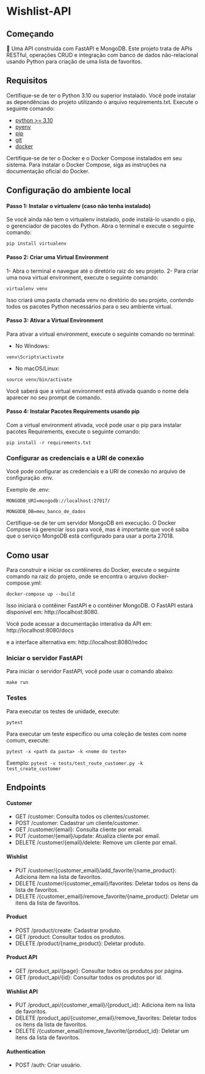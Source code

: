 # Wishlist-API

## Começando
🚀 Uma API construída com FastAPI e MongoDB.
Este projeto trata de APIs RESTful, operações CRUD e integração com banco de dados não-relacional usando Python para criação de uma lista de favoritos.

## Requisitos
Certifique-se de ter o Python 3.10 ou superior instalado. Você pode instalar as dependências do projeto utilizando o arquivo requirements.txt. Execute o seguinte comando:

* [python >= 3.10](https://www.python.org/)
* [pyenv](https://github.com/pyenv/pyenv)
* [pip](https://pypi.org/project/pip/)
* [git](https://git-scm.com/)
* [docker](https://www.docker.com/)



Certifique-se de ter o Docker e o Docker Compose instalados em seu sistema. Para instalar o Docker Compose, siga as instruções na documentação oficial do Docker.

## Configuração do ambiente local

#### Passo 1: Instalar o virtualenv (caso não tenha instalado)

Se você ainda não tem o virtualenv instalado, pode instalá-lo usando o pip, o gerenciador de pacotes do Python. Abra o terminal e execute o seguinte comando:

```pip install virtualenv```

#### Passo 2: Criar uma Virtual Environment
1- Abra o terminal e navegue até o diretório raiz do seu projeto.
2- Para criar uma nova virtual environment, execute o seguinte comando:

```virtualenv venv```

Isso criará uma pasta chamada venv no diretório do seu projeto, contendo todos os pacotes Python necessários para o seu ambiente virtual.

#### Passo 3: Ativar a Virtual Environment

Para ativar a virtual environment, execute o seguinte comando no terminal:

* No Windows:

```venv\Scripts\activate```

* No macOS/Linux:

```source venv/bin/activate```

Você saberá que a virtual environment está ativada quando o nome dela aparecer no seu prompt de comando.

#### Passo 4: Instalar Pacotes Requirements usando pip

Com a virtual environment ativada, você pode usar o pip para instalar pacotes Requirements, execute o seguinte comando:

```pip install -r requirements.txt```


### Configurar as credenciais e a URI de conexão

Você pode configurar as credenciais e a URI de conexão no arquivo de configuração .env.

Exemplo de .env:

```MONGODB_URI=mongodb://localhost:27017/```

```MONGODB_DB=meu_banco_de_dados```

Certifique-se de ter um servidor MongoDB em execução. O Docker Compose irá gerenciar isso para você, mas é importante que você saiba que o serviço MongoDB está configurado para usar a porta 27018.

## Como usar
Para construir e iniciar os contêineres do Docker, execute o seguinte comando na raiz do projeto, onde se encontra o arquivo docker-compose.yml:


```docker-compose up --build```

Isso iniciará o contêiner FastAPI e o contêiner MongoDB. O FastAPI estará disponível em:
http://localhost:8080.

Você pode acessar a documentação interativa da API em:
http://localhost:8080/docs 

e a interface alternativa em:
http://localhost:8080/redoc


### Iniciar o servidor FastAPI

Para iniciar o servidor FastAPI, você pode usar o comando abaixo:

```make run```

### Testes

Para executar os testes de unidade, execute:

```pytest```

Para executar um teste específico ou uma coleção de testes com nome comum, execute:

```pytest -x <path da pasta> -k <nome do teste>```

Exemplo:
```pytest -x tests/test_route_customer.py -k test_create_customer```

## Endpoints

#### Customer
* GET /customer: Consulta todos os clientes/customer.
* POST /customer: Cadastrar um cliente/customer.
* GET /customer/{email}: Consulta cliente por email.
* PUT /customer/{email}/update: Atualiza cliente por email.
* DELETE /customer/{email}/delete: Remove um cliente por email.

#### Wishlist
* PUT /customer/{customer_email}/add_favorite/{name_product}: Adiciona item na lista de favoritos.
* DELETE /customer/{customer_email}/favorites: Deletar todos os itens da lista de favoritos.
* DELETE /{customer_email}/remove_favorite/{name_product}: Deletar um itens da lista de favoritos.

#### Product
* POST /product/create: Cadastrar produto.
* GET /product: Consultar todos os produtos.
* DELETE /product/{name_product}: Deletar produto.

#### Product API
* GET /product_api/{page}: Consultar todos os produtos por página.
* GET /product_api/{id}: Consultar todos os produtos por id.

#### Wishlist API
* PUT /product_api/{customer_email}/{product_id}: Adiciona item na lista de favoritos.
* DELETE /product_api/{customer_email}/remove_favorites: Deletar todos os itens da lista de favoritos.
* DELETE /{customer_email}/remove_favorite/{product_id}: Deletar um itens da lista de favoritos.

#### Authentication
* POST /auth: Criar usuário.
